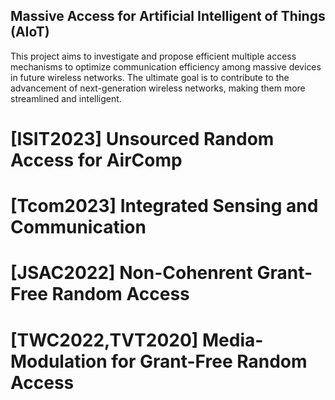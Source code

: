 ## Massive Access for Artificial Intelligent of Things (AIoT)

This project aims to investigate and propose efficient multiple access mechanisms to optimize communication efficiency among massive devices in future wireless networks. The ultimate goal is to contribute to the advancement of next-generation wireless networks, making them more streamlined and intelligent.

# [ISIT2023] Unsourced Random Access for AirComp


# [Tcom2023] Integrated Sensing and Communication


# [JSAC2022] Non-Cohenrent Grant-Free Random Access


# [TWC2022,TVT2020] Media-Modulation for Grant-Free Random Access
